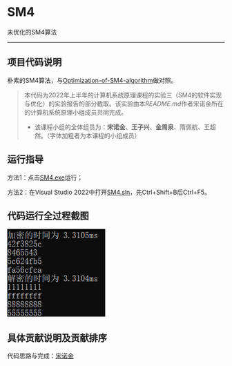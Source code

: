 # SM4

未优化的SM4算法

------

## 项目代码说明

朴素的SM4算法，与[Optimization-of-SM4-algorithm](https://github.com/NuoJin1229/Optimization-of-SM4-algorithm)做对照。

> 本代码为2022年上半年的计算机系统原理课程的实验三（SM4的软件实现与优化）的实验报告的部分截取。该实验由本*README.md*作者宋诺金所在的计算机系统原理小组成员共同完成。
> - 该课程小组的全体组员为：**宋诺金**、**王子兴**、**金周泉**、隋佩航、王超然。（字体加粗者为本课程的小组成员）

## 运行指导 
方法1：点击[SM4.exe](SM4.exe)运行；

方法2：在Visual Studio 2022中打开[SM4.sln](SM4.sln)，先Ctrl+Shift+B后Ctrl+F5。


## 代码运行全过程截图
![](运行结果.png)

## 具体贡献说明及贡献排序

代码思路与完成：[宋诺金](https://github.com/NuoJin1229)
